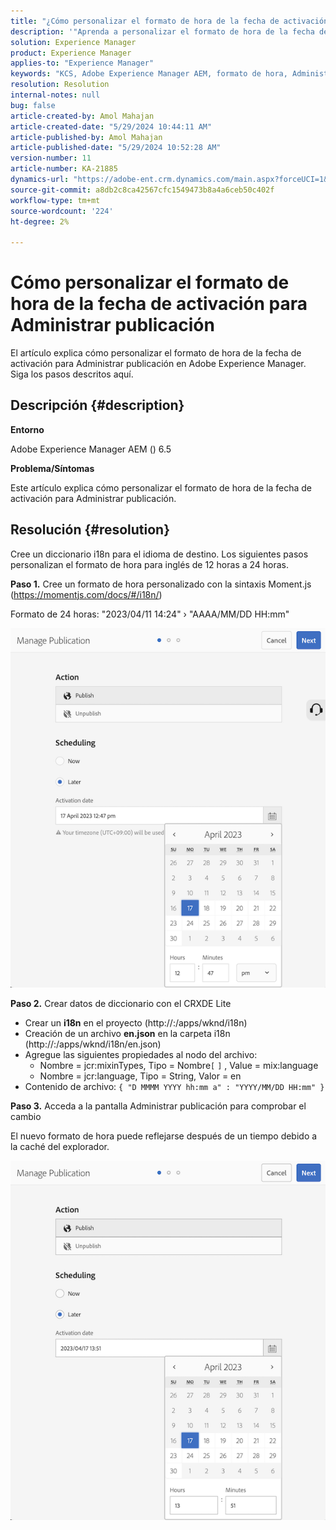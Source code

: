 ```yaml
---
title: "¿Cómo personalizar el formato de hora de la fecha de activación para Administrar publicación?"
description: '"Aprenda a personalizar el formato de hora de la fecha de activación para Administrar publicación en Adobe Experience Manager".'
solution: Experience Manager
product: Experience Manager
applies-to: "Experience Manager"
keywords: "KCS, Adobe Experience Manager AEM, formato de hora, Administrar publicación,"
resolution: Resolution
internal-notes: null
bug: false
article-created-by: Amol Mahajan
article-created-date: "5/29/2024 10:44:11 AM"
article-published-by: Amol Mahajan
article-published-date: "5/29/2024 10:52:28 AM"
version-number: 11
article-number: KA-21885
dynamics-url: "https://adobe-ent.crm.dynamics.com/main.aspx?forceUCI=1&pagetype=entityrecord&etn=knowledgearticle&id=a0bd5f60-a81d-ef11-840a-002248092444"
source-git-commit: a8db2c8ca42567cfc1549473b8a4a6ceb50c402f
workflow-type: tm+mt
source-wordcount: '224'
ht-degree: 2%

---
```


# Cómo personalizar el formato de hora de la fecha de activación para Administrar publicación


El artículo explica cómo personalizar el formato de hora de la fecha de activación para Administrar publicación en Adobe Experience Manager. Siga los pasos descritos aquí.

## Descripción {#description}


<b>Entorno</b>

Adobe Experience Manager AEM () 6.5



<b>Problema/Síntomas</b>

Este artículo explica cómo personalizar el formato de hora de la fecha de activación para Administrar publicación.


## Resolución {#resolution}


Cree un diccionario i18n para el idioma de destino. Los siguientes pasos personalizan el formato de hora para inglés de 12 horas a 24 horas.

<b>Paso 1.</b> Cree un formato de hora personalizado con la sintaxis Moment.js (https://momentjs.com/docs/#/i18n/)

Formato de 24 horas: &quot;2023/04/11 14:24&quot; › &quot;AAAA/MM/DD HH:mm&quot;

![](assets/d14c64e9-53de-ed11-a7c7-6045bd006268.png)

<b>Paso 2.</b> Crear datos de diccionario con el CRXDE Lite

- Crear un <b>i18n</b> en el proyecto (http://:/apps/wknd/i18n)
- Creación de un archivo <b>en.json</b> en la carpeta i18n (http://:/apps/wknd/i18n/en.json)
- Agregue las siguientes propiedades al nodo del archivo:
   - Nombre = jcr:mixinTypes, Tipo = Nombre`[` `]` , Value = mix:language
   - Nombre = jcr:language, Tipo = String, Valor = en
- Contenido de archivo: `{ "D MMMM YYYY hh:mm a" : "YYYY/MM/DD HH:mm" }`


<b>Paso 3.</b> Acceda a la pantalla Administrar publicación para comprobar el cambio

El nuevo formato de hora puede reflejarse después de un tiempo debido a la caché del explorador.

![](assets/25f363ef-53de-ed11-a7c7-6045bd006268.png)
